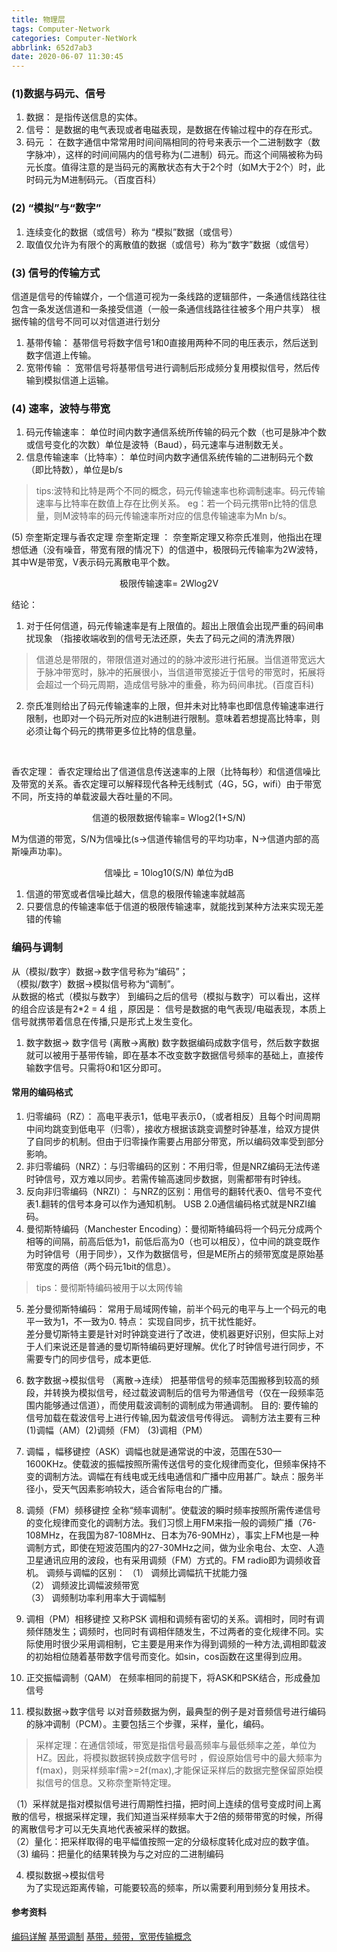 ```yaml
---
title: 物理层
tags: Computer-Network
categories: Computer-NetWork
abbrlink: 652d7ab3
date: 2020-06-07 11:30:45
---
```




### (1)数据与码元、信号
1. 数据： 是指传送信息的实体。
2. 信号： 是数据的电气表现或者电磁表现，是数据在传输过程中的存在形式。
3. 码元 ： 在数字通信中常常用时间间隔相同的符号来表示一个二进制数字（数字脉冲），这样的时间间隔内的信号称为(二进制）码元。而这个间隔被称为码元长度。值得注意的是当码元的离散状态有大于2个时（如M大于2个）时，此时码元为M进制码元。（百度百科）
<!-- more -->
### (2) “模拟”与“数字”
1. 连续变化的数据（或信号）称为 “模拟”数据（或信号）
2. 取值仅允许为有限个的离散值的数据（或信号）称为“数字”数据（或信号）

### (3) 信号的传输方式
信道是信号的传输媒介，一个信道可视为一条线路的逻辑部件，一条通信线路往往包含一条发送信道和一条接受信道（一般一条通信线路往往被多个用户共享）
根据传输的信号不同可以对信道进行划分<br>
1. 基带传输： 基带信号将数字信号1和0直接用两种不同的电压表示，然后送到数字信道上传输。
2. 宽带传输 ： 宽带信号将基带信号进行调制后形成频分复用模拟信号，然后传输到模拟信道上运输。

### (4) 速率，波特与带宽
1. 码元传输速率： 单位时间内数字通信系统所传输的码元个数（也可是脉冲个数或信号变化的次数）单位是波特（Baud），码元速率与进制数无关。
2. 信息传输速率（比特率）： 单位时间内数字通信系统传输的二进制码元个数（即比特数），单位是b/s

> tips:波特和比特是两个不同的概念，码元传输速率也称调制速率。码元传输速率与比特率在数值上存在比例关系。 eg：若一个码元携带n比特的信息量，则M波特率的码元传输速率所对应的信息传输速率为Mn b/s。

(5) 奈奎斯定理与香农定理
奈奎斯定理 ： 奈奎斯定理又称奈氏准则，他指出在理想低通（没有噪音，带宽有限的情况下）的信道中，极限码元传输率为2W波特，其中W是带宽，V表示码元离散电平个数。
<p align="center">   极限传输速率= 2Wlog2V </p>

结论：
1. 对于任何信道，码元传输速率是有上限值的。超出上限值会出现严重的码间串扰现象
（指接收端收到的信号无法还原，失去了码元之间的清洗界限）

> 信道总是带限的，带限信道对通过的的脉冲波形进行拓展。当信道带宽远大于脉冲带宽时，脉冲的拓展很小，当信道带宽接近于信号的带宽时，拓展将会超过一个码元周期，造成信号脉冲的重叠，称为码间串扰。(百度百科)

2. 奈氏准则给出了码元传输速率的上限，但并未对比特率也即信息传输速率进行限制，也即对一个码元所对应的k进制进行限制。意味着若想提高比特率，则必须让每个码元的携带更多位比特的信息量。
<br>

香农定理： 香农定理给出了信道信息传送速率的上限（比特每秒）和信道信噪比及带宽的关系。香农定理可以解释现代各种无线制式（4G，5G，wifi）由于带宽不同，所支持的单载波最大吞吐量的不同。
<p align="center">信道的极限数据传输率= Wlog2(1+S/N)</p>
M为信道的带宽，S/N为信噪比(s->信道传输信号的平均功率，N->信道内部的高斯噪声功率)。<br>
<p align="center">信噪比 = 10log10(S/N) 单位为dB</p>	

1. 信道的带宽或者信噪比越大，信息的极限传输速率就越高
2. 只要信息的传输速率低于信道的极限传输速率，就能找到某种方法来实现无差错的传输

### 编码与调制
从（模拟/数字）数据->数字信号称为“编码”；<br>
（模拟/数字）数据->模拟信号称为“调制”。<br>
从数据的格式（模拟与数字） 到编码之后的信号（模拟与数字）可以看出，这样的组合应该是有2\*2 = 4 组
，原因是： 信号是数据的电气表现/电磁表现，本质上信号就携带着信息在传播,只是形式上发生变化。
1. 数字数据-> 数字信号 (离散->离散)
数字数据编码成数字信号，然后数字数据就可以被用于基带传输，即在基本不改变数字数据信号频率的基础上，直接传输数字信号。只需将0和1区分即可。

#### 常用的编码格式
1. 归零编码（RZ）： 高电平表示1，低电平表示0，（或者相反）且每个时间周期中间均跳变到低电平（归零），接收方根据该跳变调整时钟基准，给双方提供了自同步的机制。但由于归零操作需要占用部分带宽，所以编码效率受到部分影响。
2. 非归零编码（NRZ）：与归零编码的区别：不用归零，但是NRZ编码无法传递时钟信号，双方难以同步。若需传输高速同步数据，则需都带有时钟线。
3. 反向非归零编码（NRZI）： 与NRZ的区别：用信号的翻转代表0、信号不变代表1.翻转的信号本身可以作为通知机制。 USB 2.0通信编码格式就是NRZI编码。
4. 曼彻斯特编码（Manchester Encoding）：曼彻斯特编码将一个码元分成两个相等的间隔，前高后低为1，前低后高为0（也可以相反），位中间的跳变既作为时钟信号（用于同步），又作为数据信号，但是ME所占的频带宽度是原始基带宽度的两倍（两个码元1bit的信息）。

> tips：曼彻斯特编码被用于以太网传输

5. 差分曼彻斯特编码： 常用于局域网传输，前半个码元的电平与上一个码元的电平一致为1，不一致为0.
特点： 实现自同步，抗干扰性能好。<br>
差分曼切斯特主要是针对时钟跳变进行了改进，使机器更好识别，但实际上对于人们来说还是普通的曼切斯特编码更好理解。优化了时钟信号进行同步，不需要专门的同步信号，成本更低.

2. 数字数据->模拟信号 （离散->连续）
把基带信号的频率范围搬移到较高的频段，并转换为模拟信号，经过载波调制后的信号为带通信号（仅在一段频率范围内能够通过信道），而使用载波调制的调制成为带通调制。
目的: 要传输的信号加载在载波信号上进行传输,因为载波信号传得远。
调制方法主要有三种 (1)调幅（AM）(2)调频（FM） (3)调相（PM）
1. 调幅 ，幅移键控（ASK）调幅也就是通常说的中波，范围在530—1600KHz。使载波的振幅按照所需传送信号的变化规律而变化，但频率保持不变的调制方法。调幅在有线电或无线电通信和广播中应用甚广。缺点：服务半径小，受天气因素影响较大，适合省际电台的广播。

2. 调频（FM）频移键控
全称“频率调制”。使载波的瞬时频率按照所需传递信号的变化规律而变化的调制方法。我们习惯上用FM来指一般的调频广播（76-108MHz，在我国为87-108MHz、日本为76-90MHz），事实上FM也是一种调制方式，即使在短波范围内的27-30MHz之间，做为业余电台、太空、人造卫星通讯应用的波段，也有采用调频（FM）方式的。FM radio即为调频收音机。
调频与调幅的区别：
（1） 调频比调幅抗干扰能力强<br>
（2） 调频波比调幅波频带宽<br>
（3） 调频制功率利用率大于调幅制

3. 调相（PM）相移键控 又称PSK 
调相和调频有密切的关系。调相时，同时有调频伴随发生；调频时，也同时有调相伴随发生，不过两者的变化规律不同。实际使用时很少采用调相制，它主要是用来作为得到调频的一种方法,调相即载波的初始相位随着基带数字信号而变化。如sin，cos函数在这里得到应用。<br>

4. 正交振幅调制（QAM） 在频率相同的前提下，将ASK和PSK结合，形成叠加信号


3. 模拟数据->数字信号
以对音频数据为例，最典型的例子是对音频信号进行编码的脉冲调制（PCM）。主要包括三个步骤，采样，量化，编码。<br>

> 采样定理：在通信领域，带宽是指信号最高频率与最低频率之差，单位为HZ。因此，将模拟数据转换成数字信号时 ，假设原始信号中的最大频率为f(max)，则采样频率f需>=2f(max),才能保证采样后的数据完整保留原始模拟信号的信息。又称奈奎斯特定理。

（1）采样就是指对模拟信号进行周期性扫描，把时间上连续的信号变成时间上离散的信号，根据采样定理，我们知道当采样频率大于2倍的频带带宽的时候，所得的离散信号才可以无失真地代表被采样的数据。<br>
（2）量化：把采样取得的电平幅值按照一定的分级标度转化成对应的数字值。<br>
（3) 编码：把量化的结果转换为与之对应的二进制编码<br>

4. 模拟数据->模拟信号<br>
为了实现远距离传输，可能要较高的频率，所以需要利用到频分复用技术。


####  参考资料
[编码详解](https://blog.csdn.net/qq_33414271/article/details/78150808)
[基带调制](https://blog.csdn.net/qq_33414271/article/details/78150822)
[基带，频带，宽带传输概念](https://www.cnblogs.com/youngforever/articles/3273375.html)





